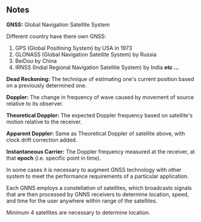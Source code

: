 ## Notes

**GNSS:** Global Navigation Satellite System

Different country have there own GNSS:

1. GPS (Global Positining System) by USA in 1973
2. GLONASS (Global Navigation Satellite System) by Russia
3. BeiDou by China
4. IRNSS (Indial Regional Navigation Satellite System) by India **etc ...**

**Dead Reckoning:** The technique of estimating one's current position based on a previously determined one.

**Doppler:** The change in frequency of wave caused by movement of source relative to its observer.

**Theoretical Doppler:** The expected Doppler frequency based on satellite's motion relative to the receiver.

**Apparent Doppler:** Same as Theoretical Doppler of satellite above, with clock drift correction added.

**Instantaneous Carrier:** The Doppler frequency measured at the receiver, at that **epoch** (i.e. specific point in time).

In some cases it is necessary to augment GNSS technology with other system to meet the performance requirements of a particular application.

Each GNNS employs a constellation of satellites, which broadcasts signals that are then processed by GNNS receivers to determine location, speed, and time for the user anywhere within range of the satellites.

Minimum 4 satellites are necessary to determine location.
